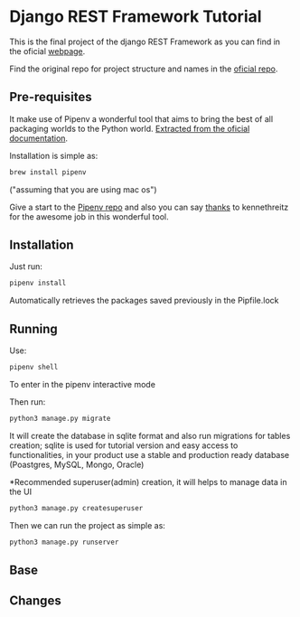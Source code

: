 # Django REST Framework Tutorial
This is the final project of the django REST Framework as you can find in the oficial [webpage](https://www.django-rest-framework.org/tutorial/).


Find the original repo for project structure and names in the [oficial repo](https://github.com/encode/django-rest-framework).

## Pre-requisites
It make use of Pipenv a wonderful tool that aims to bring the best of all packaging worlds to the Python world. [Extracted from the oficial documentation](https://pipenv.readthedocs.io/en/latest/).

Installation is simple as:
```sh
brew install pipenv
```
("assuming that you are using mac os")

Give a start to the [Pipenv repo](https://github.com/pypa/pipenv/) and also you can say [thanks](https://saythanks.io/to/kennethreitz) to kennethreitz for the awesome job in this wonderful tool.

## Installation
Just run:
```sh
pipenv install
```
Automatically retrieves the packages saved previously in the Pipfile.lock

## Running
Use:
```sh
pipenv shell
```
To enter in the pipenv interactive mode

Then run:
```sh
python3 manage.py migrate
```

It will create the database in sqlite format and also run migrations for tables creation; sqlite is used for tutorial version and easy access to functionalities, in your product use a stable and production ready database (Poastgres, MySQL, Mongo, Oracle)

*Recommended superuser(admin) creation, it will helps to manage data in the UI
```sh
python3 manage.py createsuperuser
```

Then we can run the project as simple as:
```sh
python3 manage.py runserver
```

## Base


## Changes

